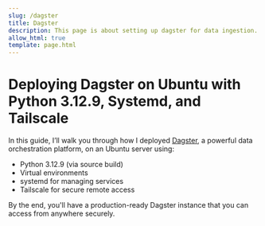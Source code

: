 ```yaml
---
slug: /dagster
title: Dagster
description: This page is about setting up dagster for data ingestion.
allow_html: true
template: page.html
---
```


#  Deploying Dagster on Ubuntu with Python 3.12.9, Systemd, and Tailscale

In this guide, I’ll walk you through how I deployed [Dagster](https://dagster.io/), a powerful data orchestration platform, on an Ubuntu server using:

- Python 3.12.9 (via source build)
- Virtual environments
- systemd for managing services
- Tailscale for secure remote access

By the end, you'll have a production-ready Dagster instance that you can access from anywhere securely.